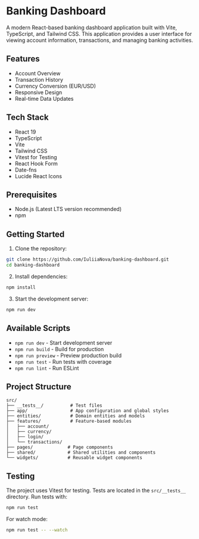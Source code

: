 # Banking Dashboard

A modern React-based banking dashboard application built with Vite, TypeScript, and Tailwind CSS. This application provides a user interface for viewing account information, transactions, and managing banking activities.

## Features

- Account Overview
- Transaction History
- Currency Conversion (EUR/USD)
- Responsive Design
- Real-time Data Updates

## Tech Stack

- React 19
- TypeScript
- Vite
- Tailwind CSS
- Vitest for Testing
- React Hook Form
- Date-fns
- Lucide React Icons

## Prerequisites

- Node.js (Latest LTS version recommended)
- npm

## Getting Started

1. Clone the repository:
```bash
git clone https://github.com/IuliiaNova/banking-dashboard.git
cd banking-dashboard
```

2. Install dependencies:
```bash
npm install
```

3. Start the development server:
```bash
npm run dev
```

## Available Scripts

- `npm run dev` - Start development server
- `npm run build` - Build for production
- `npm run preview` - Preview production build
- `npm run test` - Run tests with coverage
- `npm run lint` - Run ESLint

## Project Structure

```
src/
├── __tests__/          # Test files
├── app/                # App configuration and global styles
├── entities/           # Domain entities and models
├── features/           # Feature-based modules
│   ├── account/
│   ├── currency/
│   ├── login/
│   └── transactions/
├── pages/             # Page components
├── shared/            # Shared utilities and components
└── widgets/           # Reusable widget components
```

## Testing

The project uses Vitest for testing. Tests are located in the `src/__tests__` directory. Run tests with:

```bash
npm run test
```

For watch mode:
```bash
npm run test -- --watch
```     